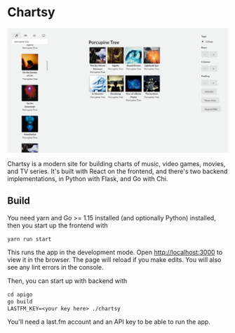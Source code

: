 # Chartsy

![chartsy in action](chartsy.png)

Chartsy is a modern site for building charts of music, video games, movies, and TV series. It's built with React on the frontend, and there's two backend implementations, in Python with Flask, and Go with Chi.

## Build

You need yarn and Go >= 1.15 installed (and optionally Python) installed, then you start up the frontend with

```console
yarn run start
```

This runs the app in the development mode. Open [http://localhost:3000](http://localhost:3000) to view it in the browser.
The page will reload if you make edits. You will also see any lint errors in the console.

Then, you can start up with backend with

```console
cd apigo
go build
LASTFM_KEY=<your key here> ./chartsy
```

You'll need a last.fm account and an API key to be able to run the app.
